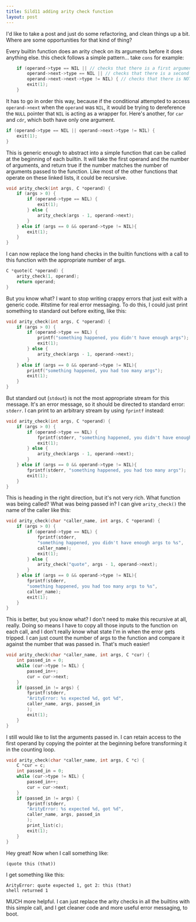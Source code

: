 ```yaml
---
title: Sild11 adding arity check function
layout: post
---
```


I'd like to take a post and just do some refactoring, and clean things up a
bit. Where are some opportunities for that kind of thing?

Every builtin function does an arity check on its arguments before it does
anything else. this check follows a simple pattern... take `cons` for example:

```c
    if (operand->type == NIL || // checks that there is a first argument.
        operand->next->type == NIL || // checks that there is a second argument
        operand->next->next->type != NIL) { // checks that there is NOT a third argument
        exit(1);
    }
```

It has to go in order this way, because if the conditional attempted to access
`operand->next` when the `operand` was `NIL`, it would be trying to dereference
the `NULL` pointer that `NIL` is acting as a wrapper for. Here's another, for
`car` and `cdr`, which both have only one argument.

```c
if (operand->type == NIL || operand->next->type != NIL) {
    exit(1);
}
```

This is generic enough to abstract into a simple function that can be called at
the beginning of each builtin. It will take the first operand and the number of
arguments, and return true if the number matches the number of arguments passed
to the function. Like most of the other functions that operate on these linked
lists, it could be recursive.

```c
void arity_check(int args, C *operand) {
    if (args > 0) {
        if (operand->type == NIL) {
            exit(1);
        } else {
            arity_check(args - 1, operand->next);
        }
    } else if (args == 0 && operand->type != NIL){
        exit(1);
    }
}
```

I can now replace the long hand checks in the builtin functions with a call to
this function with the appropriate number of args.

```c
C *quote(C *operand) {
    arity_check(1, operand);
    return operand;
}
```

But you know what? I want to stop writing crappy errors that just exit with a
generic code. #itstime for real error messaging. To do this, I could just print something to standard out before exiting, like this:

```c
void arity_check(int args, C *operand) {
    if (args > 0) {
        if (operand->type == NIL) {
            printf("something happened, you didn't have enough args");
            exit(1);
        } else {
            arity_check(args - 1, operand->next);
        }
    } else if (args == 0 && operand->type != NIL){
        printf("something happened, you had too many args");
        exit(1);
    }
}
```

But standard out (`stdout`) is not the most appropriate stream for this
message. It's an error message, so it should be directed to standard error:
`stderr`. I can print to an arbitrary stream by using `fprintf` instead:

```c
void arity_check(int args, C *operand) {
    if (args > 0) {
        if (operand->type == NIL) {
            fprintf(stderr, "something happened, you didn't have enough args");
            exit(1);
        } else {
            arity_check(args - 1, operand->next);
        }
    } else if (args == 0 && operand->type != NIL){
        fprintf(stderr, "something happened, you had too many args");
        exit(1);
    }
}
```
This is heading in the right direction, but it's not very rich. What function
was being called? What was being passed in? I can give `arity_check()` the name
of the caller like this:

```c
void arity_check(char *caller_name, int args, C *operand) {
    if (args > 0) {
        if (operand->type == NIL) {
            fprintf(stderr,
            "something happened, you didn't have enough args to %s",
            caller_name);
            exit(1);
        } else {
            arity_check("quote", args - 1, operand->next);
        }
    } else if (args == 0 && operand->type != NIL){
        fprintf(stderr,
        "something happened, you had too many args to %s",
        caller_name);
        exit(1);
    }
}
```

This is better, but you know what? I don't need to make this recursive at all,
really. Doing so means I have to copy all those inputs to the function on each
call, and I don't really know what state I'm in when the error gets tripped. I
can just count the number of args to the function and compare it against the
number that was passed in. That's much easier!


```c
void arity_check(char *caller_name, int args, C *cur) {
    int passed_in = 0;
    while (cur->type != NIL) {
        passed_in++;
        cur = cur->next;
    }
    if (passed_in != args) {
        fprintf(stderr,
        "ArityError: %s expected %d, got %d",
        caller_name, args, passed_in
        );
        exit(1);
    }
}
```

I still would like to list the arguments passed in. I can retain access to the
first operand by copying the pointer at the beginning before transforming it in
the counting loop.

```c
void arity_check(char *caller_name, int args, C *c) {
    C *cur = c;
    int passed_in = 0;
    while (cur->type != NIL) {
        passed_in++;
        cur = cur->next;
    }
    if (passed_in != args) {
        fprintf(stderr,
        "ArityError: %s expected %d, got %d",
        caller_name, args, passed_in
        );
        print_list(c);
        exit(1);
    }
}
```

Hey great! Now when I call something like:

```
(quote this (that))
```

I get something like this:

```
ArityError: quote expected 1, got 2: this (that)
shell returned 1
```

MUCH more helpful. I can just replace the arity checks in all the builtins with
this simple call, and I get cleaner code and more useful error messaging, to
boot.
